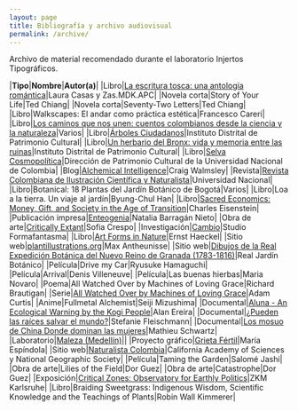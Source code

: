 ```yaml
---
layout: page
title: Bibliografía y archivo audiovisual
permalink: /archive/
---
```

Archivo de material recomendado durante el laboratorio Injertos Tipográficos.

|**Tipo**|**Nombre**|**Autor(a)**|
|Libro|[La escritura tosca: una antología romántica](https://thegruffwriting.wordpress.com/)|Laura Casas y Zas.MDK.APC|
|Novela corta|Story of Your Life|Ted Chiang|
|Novela corta|Seventy-Two Letters|Ted Chiang|
|Libro|Walkscapes: El andar como práctica estética|Francesco Careri|
|Libro|[Los caminos que nos unen: cuentos colombianos desde la ciencia y la naturaleza](https://divulgacion.minciencias.gov.co/los-caminos-que-nos-unen-cuentos-colombianos)|Varios|
|Libro|[Árboles Ciudadanos](https://issuu.com/patrimoniobogota/docs/arboles-_baja)|Instituto Distrital de Patrimonio Cultural|
|Libro|[Un herbario del Bronx: vida y memoria entre las ruinas](https://issuu.com/patrimoniobogota/docs/agenda_bronx_web_)|Instituto Distrital de Patrimonio Cultural|
|Libro|[Selva Cosmopolítica](https://issuu.com/dpc-unal/docs/selva-cosmopolitica)|Dirección de Patrimonio Cultural de la Universidad Nacional de Colombia|
|Blog|[Alchemical Intelligence](https://medium.com/@craig_walmsley/alchemical-intelligence-98d33456720e)|Craig Walmsley|
|Revista|[Revista Colombiana de Ilustración Científica y Naturalista](https://issuu.com/gestiondeproyectos/docs/ilustacion_cientifica_color)|Universidad Nacional|
|Libro|Botanical: 18 Plantas del Jardín Botánico de Bogotá|Varios|
|Libro|Loa a la tierra. Un viaje al jardín|Byung-Chul Han|
|Libro|[Sacred Economics: Money, Gift, and Society in the Age of Transition](https://sacred-economics.com/)|Charles Eisenstein|
|Publicación impresa|[Enteogenia](https://www.behance.net/gallery/66764967/Enteogenia)|Natalia Barragán Nieto|
|Obra de arte|[Critically Extant](https://criticallyextant.com/)|Sofia Crespo|
|Investigación|[Cambio](http://www.cambio.website/)|Studio Formafantasma|
|Libro|[Art Forms in Nature](https://archive.org/details/KunstformenDerNaturErnstHaeckel/)|Ernst Haeckel|
|Sitio web|[plantillustrations.org](http://plantillustrations.org/)|Max Antheunisse|
|Sitio web|[Dibujos de la Real Expedición Botánica del Nuevo Reino de Granada (1783-1816)](http://www.rjb.csic.es/icones/mutis/paginas/index.php)|Real Jardín Botánico|
|Película|Drive my Car|Ryusuke Hamaguchi|
|Película|Arrival|Denis Villeneuve|
|Película|Las buenas hierbas|Maria Novaro|
|Poema|All Watched Over by Machines of Loving Grace|Richard Brautigan|
|Serie|[All Watched Over by Machines of Loving Grace](https://vimeo.com/515004292)|Adam Curtis|
|Anime|Fullmetal Alchemist|Seiji Mizushima|
|Documental|[Aluna - An Ecological Warning by the Kogi People](https://www.youtube.com/watch?v=ftFbCwJfs1I)|Alan Ereira|
|Documental|[¿Pueden las raíces salvar el mundo?](https://www.youtube.com/watch?v=tof3JZRLvPw)|Stefanie Fleischmann|
|Documental|[Los mosuo de China Donde dominan las mujeres](https://www.youtube.com/watch?v=tq_qHn83zOY)|Mathieu Schwartz|
|Laboratorio|[Maleza (Medellín)](https://www.instagram.com/malezajardin/)||
|Proyecto gráfico|[Grieta Fértil](https://www.instagram.com/grieta_fertil/)|María Espíndola|
|Sitio web|[Naturalista Colombia](https://colombia.inaturalist.org/)|California Academy of Sciences y National Geographic Society|
|Película|Taming the Garden|Salomé Jashi|
|Obra de arte|Lilies of the Field|Dor Guez|
|Obra de arte|Catastrophe|Dor Guez|
|Exposición|[Critical Zones: Observatory for Earthly Politics](https://critical-zones.zkm.de/#!/)|ZKM Karlsruhe|
|Libro|Braiding Sweetgrass: Indigenous Wisdom, Scientific Knowledge and the Teachings of Plants|Robin Wall Kimmerer|